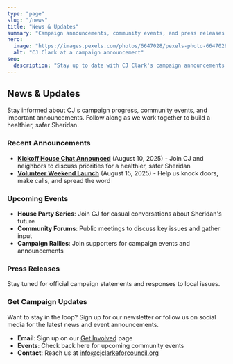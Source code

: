 ```yaml
---
type: "page"
slug: "/news"
title: "News & Updates"
summary: "Campaign announcements, community events, and press releases from CJ Clark's campaign."
hero:
  image: "https://images.pexels.com/photos/6647028/pexels-photo-6647028.jpeg"
  alt: "CJ Clark at a campaign announcement"
seo:
  description: "Stay up to date with CJ Clark's campaign announcements, community events, and press releases for Sheridan City Council."
---
```


## News & Updates

Stay informed about CJ's campaign progress, community events, and important announcements. Follow along as we work together to build a healthier, safer Sheridan.

### Recent Announcements

- **[Kickoff House Chat Announced](/news/kickoff-house-chat)** (August 10, 2025) - Join CJ and neighbors to discuss priorities for a healthier, safer Sheridan
- **[Volunteer Weekend Launch](/news/volunteer-weekend)** (August 15, 2025) - Help us knock doors, make calls, and spread the word

### Upcoming Events

- **House Party Series**: Join CJ for casual conversations about Sheridan's future
- **Community Forums**: Public meetings to discuss key issues and gather input
- **Campaign Rallies**: Join supporters for campaign events and announcements

### Press Releases

Stay tuned for official campaign statements and responses to local issues.

### Get Campaign Updates

Want to stay in the loop? Sign up for our newsletter or follow us on social media for the latest news and event announcements.

- **Email**: Sign up on our [Get Involved](/get-involved) page
- **Events**: Check back here for upcoming community events
- **Contact**: Reach us at info@cjclarkeforcouncil.org